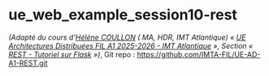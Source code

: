 # ue_web_example_session10-rest

*(Adapté du cours d'[Hélène COULLON](https://helene-coullon.fr/) ( MA, HDR, IMT Atlantique) « [UE Architectures Distribuées FIL A1 2025-2026 - IMT Atlantique](https://helene-coullon.fr/pages/ue-ad-25-26/) », Section « [REST - Tutoriel sur Flask](https://helene-coullon.fr/pages/ue-ad-fil-25-26/tuto-flask) »)*, Git repo : https://github.com/IMTA-FIL/UE-AD-A1-REST.git


